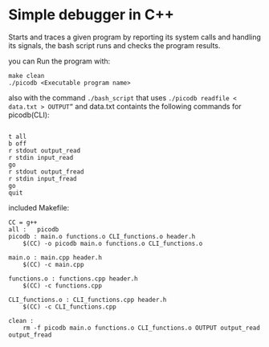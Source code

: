 # Simple debugger in C++

Starts and traces a given program by reporting its system calls and handling its signals,
the bash script runs and checks the program results.

you can Run the program with:
```
make clean
./picodb <Executable program name>
```
also with the command ```./bash_script``` that uses 
```./picodb readfile < data.txt > OUTPUT”``` and data.txt containts the following commands for picodb(CLI):
```

t all
b off
r stdout output_read
r stdin input_read
go
r stdout output_fread
r stdin input_fread
go
quit
```

included Makefile:
```
CC = g++
all :	picodb 
picodb : main.o functions.o CLI_functions.o header.h
	$(CC) -o picodb main.o functions.o CLI_functions.o
	
main.o : main.cpp header.h
	$(CC) -c main.cpp
	
functions.o : functions.cpp header.h
	$(CC) -c functions.cpp 

CLI_functions.o : CLI_functions.cpp header.h
	$(CC) -c CLI_functions.cpp 	

clean :	
	rm -f picodb main.o functions.o CLI_functions.o OUTPUT output_read output_fread
```

